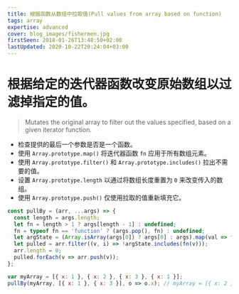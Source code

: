 ```yaml
---
title: 根据函数从数组中拉取值(Pull values from array based on function)
tags: array
expertise: advanced
cover: blog_images/fishermen.jpg
firstSeen: 2018-01-26T13:48:50+02:00
lastUpdated: 2020-10-22T20:24:04+03:00
---
```


# 根据给定的迭代器函数改变原始数组以过滤掉指定的值。
> Mutates the original array to filter out the values specified, based on a given iterator function.

- 检查提供的最后一个参数是否是一个函数。
- 使用 `Array.prototype.map()` 将迭代器函数 `fn` 应用于所有数组元素。
- 使用 `Array.prototype.filter()` 和 `Array.prototype.includes()` 拉出不需要的值。
- 设置 `Array.prototype.length` 以通过将数组长度重置为 `0` 来改变传入的数组。
- 使用 `Array.prototype.push()` 仅使用拉取的值重新填充它。

```js
const pullBy = (arr, ...args) => {
  const length = args.length;
  let fn = length > 1 ? args[length - 1] : undefined;
  fn = typeof fn == 'function' ? (args.pop(), fn) : undefined;
  let argState = (Array.isArray(args[0]) ? args[0] : args).map(val => fn(val));
  let pulled = arr.filter((v, i) => !argState.includes(fn(v)));
  arr.length = 0;
  pulled.forEach(v => arr.push(v));
};
```

```js
var myArray = [{ x: 1 }, { x: 2 }, { x: 3 }, { x: 1 }];
pullBy(myArray, [{ x: 1 }, { x: 3 }], o => o.x); // myArray = [{ x: 2 }]
```
